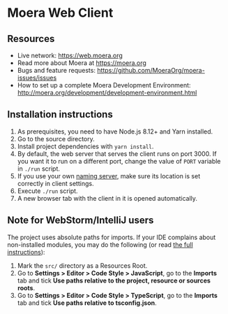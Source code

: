 # Moera Web Client

## Resources

* Live network: https://web.moera.org
* Read more about Moera at https://moera.org
* Bugs and feature requests: https://github.com/MoeraOrg/moera-issues/issues
* How to set up a complete Moera Development Environment:
http://moera.org/development/development-environment.html

## Installation instructions

1. As prerequisites, you need to have Node.js 8.12+ and Yarn installed.
2. Go to the source directory.
3. Install project dependencies with `yarn install`.
4. By default, the web server that serves the client runs on port 3000. If you
   want it to run on a different port, change the value of `PORT` variable in
   `./run` script.
5. If you use your own [naming server][1], make sure its location is set correctly
   in client settings.
6. Execute `./run` script.
7. A new browser tab with the client in it is opened automatically.

## Note for WebStorm/IntelliJ users

The project uses absolute paths for imports. If your IDE complains about
non-installed modules, you may do the following (or read [the full
instructions][2]):

1. Mark the `src/` directory as a Resources Root.
2. Go to **Settings > Editor > Code Style > JavaScript**, go to
   the **Imports** tab and tick **Use paths relative to the project, resource
   or sources roots**.
3. Go to **Settings > Editor > Code Style > TypeScript**, go to
   the **Imports** tab and tick **Use paths relative to tsconfig.json**.

[1]: https://github.com/MoeraOrg/moera-naming
[2]: https://medium.com/hackernoon/absolute-imports-with-create-react-app-4c6cfb66c35d
